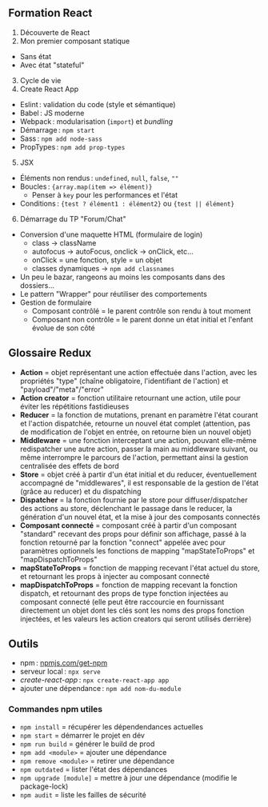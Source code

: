 ## Formation React

1. Découverte de React
2. Mon premier composant statique
  - Sans état
  - Avec état "stateful"
3. Cycle de vie
4. Create React App
  - Eslint : validation du code (style et sémantique)
  - Babel : JS moderne
  - Webpack : modularisation (``import``) et *bundling*
  - Démarrage : ``npm start``
  - Sass : ``npm add node-sass``
  - PropTypes : ``npm add prop-types``
5. JSX
  - Éléments non rendus : ``undefined``, ``null``, ``false``, ``""``
  - Boucles : ``{array.map(item => élément)}``
    - Penser à ``key`` pour les performances et l'état
  - Conditions : ``{test ? élément1 : élément2}`` ou ``{test || élément}``
6. Démarrage du TP "Forum/Chat"
  - Conversion d'une maquette HTML (formulaire de login)
    - class → className
    - autofocus → autoFocus, onclick → onClick, etc…
    - onClick = une fonction, style = un objet
    - classes dynamiques → ``npm add classnames``
  - Un peu le bazar, rangeons au moins les composants dans des dossiers…
  - Le pattern "Wrapper" pour réutiliser des comportements
  - Gestion de formulaire
    - Composant contrôlé = le parent contrôle son rendu à tout moment
    - Composant non contrôle = le parent donne un état initial et l'enfant évolue de son côté

## Glossaire Redux

- **Action** = objet représentant une action effectuée dans l'action, avec les propriétés "type" (chaîne obligatoire, l'identifiant de l'action) et "payload"/"meta"/"error"
- **Action creator** = fonction utilitaire retournant une action, utile pour éviter les répétitions fastidieuses
- **Reducer** = la fonction de mutations, prenant en paramètre l'état courant et l'action dispatchée, retourne un nouvel état complet (attention, pas de modification de l'objet en entrée, on retourne bien un nouvel objet)
- **Middleware** = une fonction interceptant une action, pouvant elle-même redispatcher une autre action, passer la main au middleware suivant, ou même interrompre le parcours de l'action, permettant ainsi la gestion centralisée des effets de bord
- **Store** = objet créé à partir d'un état initial et du reducer, éventuellement accompagné de "middlewares", il est responsable de la gestion de l'état (grâce au reducer) et du dispatching
- **Dispatcher** = la fonction fournie par le store pour diffuser/dispatcher des actions au store, déclenchant le passage dans le reducer, la génération d'un nouvel état, et la mise à jour des composants connectés
- **Composant connecté** = composant créé à partir d'un composant "standard" recevant des props pour définir son affichage, passé à la fonction retourné par la fonction "connect" appelée avec pour paramètres optionnels les fonctions de mapping "mapStateToProps" et "mapDispatchToProps"
- **mapStateToProps** = fonction de mapping recevant l'état actuel du store, et retournant les props à injecter au composant connecté
- **mapDispatchToProps** = fonction de mapping recevant la fonction dispatch, et retournant des props de type fonction injectées au composant connecté (elle peut être raccourcie en fournissant directement un objet dont les clés sont les noms des props fonction injectées, et les valeurs les action creators qui seront utilisés derrière)


## Outils

- npm : [npmjs.com/get-npm](https://www.npmjs.com/get-npm)
- serveur local : ``npx serve``
- *create-react-app* : ``npx create-react-app app``
- ajouter une dépendance : ``npm add nom-du-module``

### Commandes npm utiles

- `npm install` = récupérer les dépendendances actuelles
- `npm start` = démarrer le projet en dév
- `npm run build` = générer le build de prod
- `npm add <module>` = ajouter une dépendance
- `npm remove <module>` = retirer une dépendance
- `npm outdated` = lister l'état des dépendances
- `npm upgrade [module]` = mettre à jour une dépendance (modifie le package-lock)
- `npm audit` = liste les failles de sécurité
